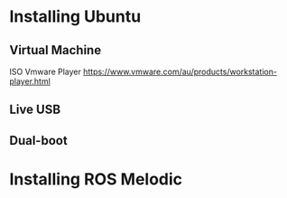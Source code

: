 # Installing Ubuntu

## Virtual Machine

ISO
Vmware Player https://www.vmware.com/au/products/workstation-player.html

## Live USB

## Dual-boot


# Installing ROS Melodic


